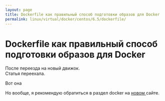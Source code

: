 ```yaml
---
layout: page
title: Dockerfile как правильный способ подготовки образов для Docker
permalink: linux/virtual/docker/centos/6.5/dockerfile/
---
```



# Dockerfile как правильный способ подготовки образов для Docker


После переезда на новый движок.  
Статья переехала.

Вот она <a href="http://prev.sysadm.ru/linux/virtual/docker/dockerfiles/centos6-rails.php"></a>

Но вообще, я рекомендую обратиться в раздел docker на  <a href="http://sysadm.ru/linux/containers/docker/">новом </a> сайте.
